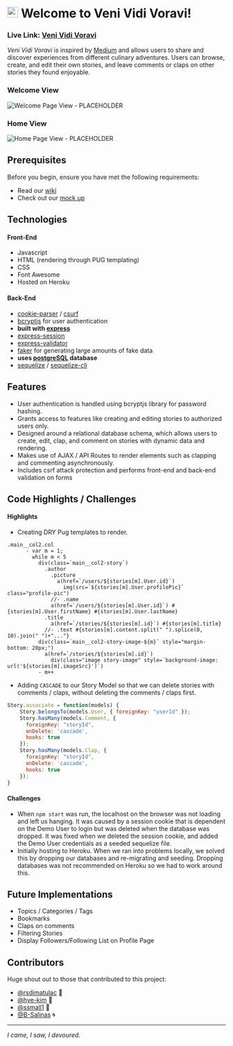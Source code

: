 # <img src="public/favicon.ico" width="25" height="25"> Welcome to Veni Vidi Voravi! 

### **Live Link: [Veni Vidi Voravi](https://venividivoravi.herokuapp.com/welcome/)**

_Veni Vidi Voravi_ is inspired by [Medium](https://medium.com/) and allows users to share and discover experiences from different culinary adventures. Users can browse, create, and edit their own stories, and leave comments or claps on other stories they found enjoyable. 

### Welcome View
![Welcome Page View - PLACEHOLDER](public/images/welcome-page-2.gif)

### Home View
![Home Page View - PLACEHOLDER](/public/images/home-page-2.gif)

## Prerequisites
Before you begin, ensure you have met the following requirements:
- Read our [wiki](https://github.com/rsdimatulac/Veni-Vidi-Voravi/wiki)
- Check out our [mock up](https://xd.adobe.com/view/d2379a4a-1d94-46e5-8f09-316f9bebba7c-8764/)

##  Technologies
#### Front-End
- Javascript
- HTML (rendering through PUG templating)
- CSS
- Font Awesome
- Hosted on Heroku

#### Back-End
- [cookie-parser](https://www.npmjs.com/package/cookie-parser) / [csurf](https://www.npmjs.com/package/csurf)
- [bcryptjs](https://www.npmjs.com/package/bcryptjs) for user authentication
- **built with [express](https://expressjs.com/)**
- [express-session](https://www.npmjs.com/package/express-session)
- [express-validator](https://www.npmjs.com/package/express-validator)
- [faker](https://www.npmjs.com/package/faker) for generating large amounts of fake data
- **uses [postgreSQL](https://www.postgresql.org/) database**
- [sequelize](https://www.npmjs.com/package/sequelize) / [sequelize-cli](https://www.npmjs.com/package/sequelize-cli)

## Features
- User authentication is handled using bcryptjs library for password hashing.
- Grants access to features like creating and editing stories to authorized users only.
- Designed around a relational database schema, which allows users to create, edit, clap, and comment on stories with dynamic data and rendering.
- Makes use of AJAX / API Routes to render elements such as clapping and commenting asynchronously.
- Includes csrf attack protection and performs front-end and back-end validation on forms

## Code Highlights / Challenges 

#### Highlights 
- Creating DRY Pug templates to render.
```pug
.main__col2.col
      - var m = 1;
        while m < 5
          div(class=`main__col2-story`)
            .author
              .picture
                a(href=`/users/${stories[m].User.id}`)
                  img(src=`${stories[m].User.profilePic}` class="profile-pic")
              //- .name
              a(href=`/users/${stories[m].User.id}`) #{stories[m].User.firstName} #{stories[m].User.lastName}
            .title
              a(href=`/stories/${stories[m].id}`) #{stories[m].title}
            //- .text #{stories[m].content.split(" ").splice(0, 10).join(" ")+"..."}
          div(class=`main__col2-story-image-${m}` style="margin-bottom: 20px;")
            a(href=`/stories/${stories[m].id}`)
              div(class="image story-image" style=`background-image: url('${stories[m].imageSrc}')`)
          - m++
```

- Adding `CASCADE` to our Story Model so that we can delete stories with comments / claps, without deleting the comments / claps first. 
```js
Story.associate = function(models) {
    Story.belongsTo(models.User, { foreignKey: "userId" });
    Story.hasMany(models.Comment, {
      foreignKey: "storyId",
      onDelete: 'cascade',
      hooks: true
    });
    Story.hasMany(models.Clap, {
      foreignKey: "storyId",
      onDelete: 'cascade',
      hooks: true
    });
}
```

#### Challenges
- When `npm start` was run, the localhost on the browser was not loading and left us hanging. It was caused by a session cookie that is dependent on the Demo User to login but was deleted when the database was dropped. It was fixed when we deleted the session cookie, and added the Demo User credentials as a seeded sequelize file.
- Initially hosting to Heroku. When we ran into problems locally, we solved this by dropping our databases and re-migrating and seeding. Dropping databases was not recommended on Heroku so we had to work around this. 

## Future Implementations 
 - Topics / Categories / Tags
- Bookmarks
- Claps on comments
- Filtering Stories
- Display Followers/Following List on Profile Page

## Contributors
Huge shout out to those that contributed to this project:
- [@rsdimatulac](https://github.com/rsdimatulac) 🚁
- [@hye-kim](https://github.com/hye-kim) 🎴
- [@ssmall1](https://github.com/ssmall1) 🌿
- [@B-Salinas](https://github.com/B-Salinas) 🌀

---

_I came, I saw, I devoured._
